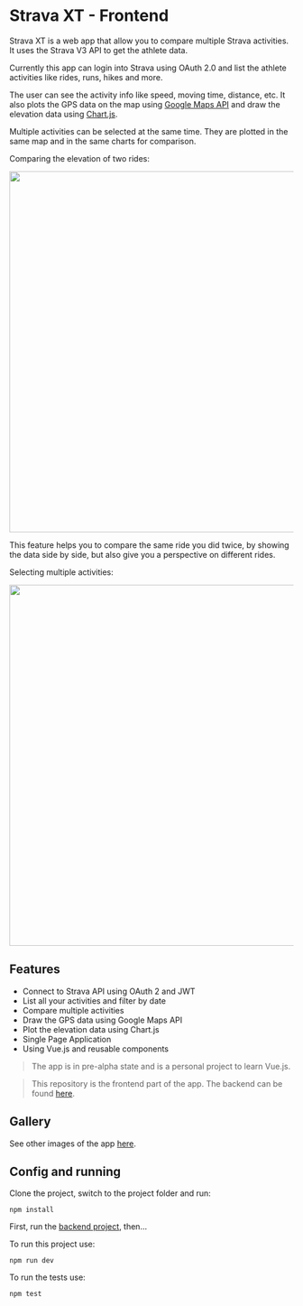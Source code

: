 # Strava XT - Frontend

Strava XT is a web app that allow you to compare multiple Strava
activities. It uses the Strava V3 API to get the athlete data.

Currently this app can login into Strava using OAuth 2.0
and list the athlete activities like rides, runs, hikes and more.

The user can see the activity info like speed, moving time, distance,
etc. It also plots the GPS data on the map using
[Google Maps API](https://developers.google.com/maps/documentation/javascript/tutorial)
and draw the elevation data using
[Chart.js](https://www.chartjs.org/).

Multiple activities can be selected at the same time. They
are plotted in the same map and in the same charts for comparison.

Comparing the elevation of two rides:

<img src="https://user-images.githubusercontent.com/1520962/68496666-a0a45a00-0231-11ea-84d9-41159fbbec75.png" width="640"> 

This feature helps you to compare the same ride you did twice,
by showing the data side by side, but also give you a perspective on
different rides.

Selecting multiple activities:

<img src="https://user-images.githubusercontent.com/1520962/68496669-a13cf080-0231-11ea-9f28-59048b90015f.png" width="640">

## Features

* Connect to Strava API using OAuth 2 and JWT
* List all your activities and filter by date
* Compare multiple activities
* Draw the GPS data using Google Maps API
* Plot the elevation data using Chart.js
* Single Page Application
* Using Vue.js and reusable components

> The app is in pre-alpha state and is a personal project to learn Vue.js.

> This repository is the frontend part of the app. The backend can be found [here](https://github.com/viniciuspjardim/strava-xt-backend).

## Gallery

See other images of the app [here](gallery.md).

## Config and running

Clone the project, switch to the project folder and run:
```shell
npm install
```

First, run the [backend project](https://github.com/viniciuspjardim/strava-xt-backend), then...

To run this project use:
```shell
npm run dev
```

To run the tests use:
```shell
npm test
```
